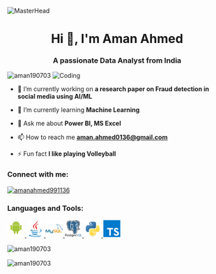 ![MasterHead](https://miro.medium.com/v2/resize:fit:1400/0*tD5kEC2JYcKHH0zO.gif)
<h1 align="center">Hi 👋, I'm Aman Ahmed</h1>
<h3 align="center">A passionate Data Analyst from India</h3>
<img align="right" alt="Coding" width="400" src= "https://i.pinimg.com/originals/75/e7/ef/75e7ef7aa27009befb076509382b86b8.gif">

<p align="left"> <img src="https://komarev.com/ghpvc/?username=aman190703&label=Profile%20views&color=0e75b6&style=flat" alt="aman190703" /> </p>

- 🔭 I’m currently working on **a research paper on Fraud detection in social media using AI/ML**

- 🌱 I’m currently learning **Machine Learning**

- 💬 Ask me about **Power BI, MS Excel**

- 📫 How to reach me **aman.ahmed0136@gmail.com**

- ⚡ Fun fact **I like playing Volleyball**

<h3 align="left">Connect with me:</h3>
<p align="left">
<a href="https://linkedin.com/in/amanahmed991136" target="blank"><img align="center" src="https://raw.githubusercontent.com/rahuldkjain/github-profile-readme-generator/master/src/images/icons/Social/linked-in-alt.svg" alt="amanahmed991136" height="30" width="40" /></a>
</p>

<h3 align="left">Languages and Tools:</h3>
<p align="left"> <a href="https://developer.android.com" target="_blank" rel="noreferrer"> <img src="https://raw.githubusercontent.com/devicons/devicon/master/icons/android/android-original-wordmark.svg" alt="android" width="40" height="40"/> </a> <a href="https://www.java.com" target="_blank" rel="noreferrer"> <img src="https://raw.githubusercontent.com/devicons/devicon/master/icons/java/java-original.svg" alt="java" width="40" height="40"/> </a> <a href="https://www.mysql.com/" target="_blank" rel="noreferrer"> <img src="https://raw.githubusercontent.com/devicons/devicon/master/icons/mysql/mysql-original-wordmark.svg" alt="mysql" width="40" height="40"/> </a> <a href="https://www.postgresql.org" target="_blank" rel="noreferrer"> <img src="https://raw.githubusercontent.com/devicons/devicon/master/icons/postgresql/postgresql-original-wordmark.svg" alt="postgresql" width="40" height="40"/> </a> <a href="https://www.python.org" target="_blank" rel="noreferrer"> <img src="https://raw.githubusercontent.com/devicons/devicon/master/icons/python/python-original.svg" alt="python" width="40" height="40"/> </a> <a href="https://www.typescriptlang.org/" target="_blank" rel="noreferrer"> <img src="https://raw.githubusercontent.com/devicons/devicon/master/icons/typescript/typescript-original.svg" alt="typescript" width="40" height="40"/> </a> </p>

<p><img align="center" src="https://github-readme-stats.vercel.app/api/top-langs?username=aman190703&show_icons=true&locale=en&layout=compact" alt="aman190703" /></p>

<p><img align="center" src="https://github-readme-streak-stats.herokuapp.com/?user=aman190703&" alt="aman190703" /></p>
